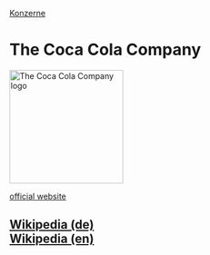 [Konzerne](../konzerne.html)   

# The Coca Cola Company

<img src="https://upload.wikimedia.org/wikipedia/commons/5/5e/The_Coca-Cola_Company_logo.svg" height="200" alt="The Coca Cola Company logo">

[official website](http://www.coca-colacompany.com/)   

[Wikipedia (de)](https://de.wikipedia.org/wiki/The_Coca-Cola_Company)   
[Wikipedia (en)](https://en.wikipedia.org/wiki/The_Coca-Cola_Company)   
---

